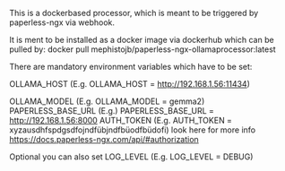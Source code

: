 This is a dockerbased processor, which is meant to be triggered by paperless-ngx via webhook.

It is ment to be installed as a docker image via dockerhub which can be pulled by: docker pull mephistojb/paperless-ngx-ollamaprocessor:latest

There are mandatory environment variables which have to be set:

OLLAMA_HOST (E.g. OLLAMA_HOST = http://192.168.1.56:11434)

OLLAMA_MODEL (E.g. OLLAMA_MODEL = gemma2)
PAPERLESS_BASE_URL (E.g.) PAPERLESS_BASE_URL = http://192.168.1.56:8000
AUTH_TOKEN (E.g. AUTH_TOKEN = xyzausdhfspdgsdfojndfübjndfbüodfbüdofi) look here for more info https://docs.paperless-ngx.com/api/#authorization

Optional you can also set
LOG_LEVEL (E.g. LOG_LEVEL = DEBUG)
